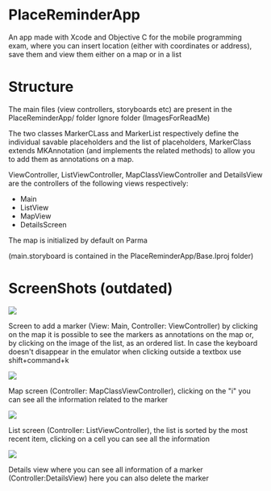 # PlaceReminderApp

An app made with Xcode and Objective C for the mobile programming exam, where you can insert location (either with coordinates or address), save them and view them either on a map or in a list

# Structure
The main files (view controllers, storyboards etc) are present in the PlaceReminderApp/ folder
Ignore folder (ImagesForReadMe)

The two classes MarkerCLass and MarkerList respectively define the individual savable placeholders and the list of placeholders, MarkerClass extends MKAnnotation (and implements the related methods) to allow you to add them as annotations on a map.
  
  ViewController, ListViewController, MapClassViewController and DetailsView are the controllers of the following views respectively:
  
   - Main
   - ListView
   - MapView
   - DetailsScreen

  The map is initialized by default on Parma
  
  (main.storyboard is contained in the PlaceReminderApp/Base.Iproj folder)
  

  # ScreenShots (outdated)
  
  ![](https://github.com/ErZicky/Daniele_Ziaco_PlaceReminderApp/blob/main/ImagesForReadMe/screen%20(3).jpeg)
  
Screen to add a marker (View: Main, Controller: ViewController) by clicking on the map it is possible to see the markers as annotations on the map or, by clicking on the image of the list, as an ordered list.
In case the keyboard doesn't disappear in the emulator when clicking outside a textbox use shift+command+k
  
  ![](https://github.com/ErZicky/Daniele_Ziaco_PlaceReminderApp/blob/main/ImagesForReadMe/screen%20(4).jpeg)
  
Map screen (Controller: MapClassViewController), clicking on the "i" you can see all the information related to the marker
  
  ![](https://github.com/ErZicky/Daniele_Ziaco_PlaceReminderApp/blob/main/ImagesForReadMe/screen%20(1).jpeg)
  
List screen (Controller: ListViewController), the list is sorted by the most recent item, clicking on a cell you can see all the information
  
  ![](https://github.com/ErZicky/Daniele_Ziaco_PlaceReminderApp/blob/main/ImagesForReadMe/screen%20(2).jpeg)
  
 Details view where you can see all information of a marker (Controller:DetailsView) here you can also delete the marker
